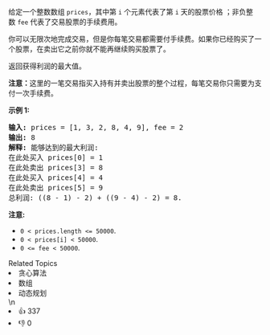 <p>给定一个整数数组&nbsp;<code>prices</code>，其中第&nbsp;<code>i</code>&nbsp;个元素代表了第&nbsp;<code>i</code>&nbsp;天的股票价格 ；非负整数&nbsp;<code>fee</code> 代表了交易股票的手续费用。</p>

<p>你可以无限次地完成交易，但是你每笔交易都需要付手续费。如果你已经购买了一个股票，在卖出它之前你就不能再继续购买股票了。</p>

<p>返回获得利润的最大值。</p>

<p><strong>注意：</strong>这里的一笔交易指买入持有并卖出股票的整个过程，每笔交易你只需要为支付一次手续费。</p>

<p><strong>示例 1:</strong></p>

<pre><strong>输入:</strong> prices = [1, 3, 2, 8, 4, 9], fee = 2
<strong>输出:</strong> 8
<strong>解释:</strong> 能够达到的最大利润:  
在此处买入&nbsp;prices[0] = 1
在此处卖出 prices[3] = 8
在此处买入 prices[4] = 4
在此处卖出 prices[5] = 9
总利润:&nbsp;((8 - 1) - 2) + ((9 - 4) - 2) = 8.</pre>

<p><strong>注意:</strong></p>

<ul>
	<li><code>0 &lt; prices.length &lt;= 50000</code>.</li>
	<li><code>0 &lt; prices[i] &lt; 50000</code>.</li>
	<li><code>0 &lt;= fee &lt; 50000</code>.</li>
</ul>
<div><div>Related Topics</div><div><li>贪心算法</li><li>数组</li><li>动态规划</li></div></div>\n<div><li>👍 337</li><li>👎 0</li></div>